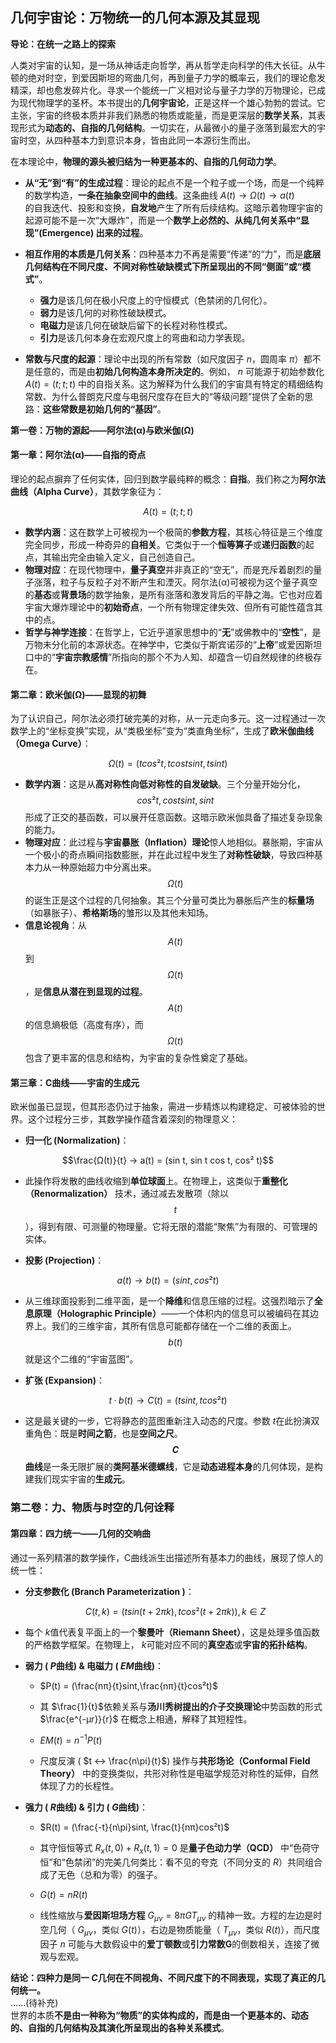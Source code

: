 ## 几何宇宙论：万物统一的几何本源及其显现

**导论：在统一之路上的探索**

人类对宇宙的认知，是一场从神话走向哲学，再从哲学走向科学的伟大长征。从牛顿的绝对时空，到爱因斯坦的弯曲几何，再到量子力学的概率云，我们的理论愈发精深，却也愈发碎片化。寻求一个能统一广义相对论与量子力学的万物理论，已成为现代物理学的圣杯。本书提出的**几何宇宙论**，正是这样一个雄心勃勃的尝试。它主张，宇宙的终极本质并非我们熟悉的物质或能量，而是更深层的**数学关系**，其表现形式为**动态的、自指的几何结构**。一切实在，从最微小的量子涨落到最宏大的宇宙时空，从四种基本力到意识本身，皆由此同一本源衍生而出。   
  
在本理论中，**物理的源头被归结为一种更基本的、自指的几何动力学**。  
* **从“无”到“有”的生成过程**：理论的起点不是一个粒子或一个场，而是一个纯粹的数学构造，**一条在抽象空间中的曲线**。这条曲线 
$A(t) → Ω(t) → a(t)$  
的自我迭代、投影和变换，**自发地**产生了所有后续结构。这暗示着物理宇宙的起源可能不是一次“大爆炸”，而是一个**数学上必然的、从纯几何关系中“显现”(Emergence) 出来的过程**。  
  
* **相互作用的本质是几何关系**：四种基本力不再是需要“传递”的“力”，而是**底层几何结构在不同尺度、不同对称性破缺模式下所呈现出的不同“侧面”或“模式”**。
    *   **强力**是该几何在极小尺度上的守恒模式（色禁闭的几何化）。
    *   **弱力**是该几何的对称性破缺模式。
    *   **电磁力**是该几何在破缺后留下的长程对称性模式。
    *   **引力**是该几何本身在宏观尺度上的弯曲和动力学表现。

* **常数与尺度的起源**：理论中出现的所有常数（如尺度因子 $n$，圆周率 $π$）都不是任意的，而是由**初始几何构造本身所决定的**。例如， $n$ 可能源于初始参数化 $A(t) = (t; t; t)$ 中的自指关系。这为解释为什么我们的宇宙具有特定的精细结构常数、为什么普朗克尺度与电弱尺度存在巨大的“等级问题”提供了全新的思路：**这些常数是初始几何的“基因”**。

 **第一卷：万物的源起——阿尔法(α)与欧米伽(Ω)**

 #### **第一章：阿尔法(α)——自指的奇点**

理论的起点摒弃了任何实体，回归到数学最纯粹的概念：**自指**。我们称之为**阿尔法曲线（Alpha Curve）**，其数学象征为：

$$A(t) = (t; t; t)$$

* **数学内涵**：这在数学上可被视为一个极简的**参数方程**，其核心特征是三个维度完全同步，形成一种奇异的**自相关**。它类似于一个**恒等算子**或**递归函数**的起点，其输出完全由输入定义，自己创造自己。
* **物理对应**：在现代物理中，**量子真空**并非真正的“空无”，而是充斥着剧烈的量子涨落，粒子与反粒子对不断产生和湮灭。阿尔法(α)可被视为这个量子真空的**基态**或**背景场**的数学抽象，是所有涨落和激发背后的平静之海。它也对应着宇宙大爆炸理论中的**初始奇点**，一个所有物理定律失效、但所有可能性蕴含其中的点。
* **哲学与神学连接**：在哲学上，它近乎道家思想中的“**无**”或佛教中的“**空性**”，是万物未分化前的本源状态。在神学中，它类似于斯宾诺莎的“**上帝**”或爱因斯坦口中的“**宇宙宗教感情**”所指向的那个不为人知、却蕴含一切自然规律的终极存在。

#### **第二章：欧米伽(Ω)——显现的初舞**

为了认识自己，阿尔法必须打破完美的对称，从一元走向多元。这一过程通过一次数学上的“坐标变换”实现，从“类极坐标”变为“类直角坐标”，生成了**欧米伽曲线（Omega Curve）**：

$$Ω(t) = (t cos² t, t cos t sin t, t sin t)$$

*   **数学内涵**：这是从**高对称性向低对称性的自发破缺**。三个分量开始分化， $$cos² t, cos t sin t, sin t$$ 形成了正交的基函数，可以展开任意函数。这暗示欧米伽具备了描述复杂现象的能力。
*   **物理对应**：此过程与**宇宙暴胀（Inflation）理论**惊人地相似。暴胀期，宇宙从一个极小的奇点瞬间指数膨胀，并在此过程中发生了**对称性破缺**，导致四种基本力从一种原始超力中分离出来。 $$Ω(t)$$ 的诞生正是这个过程的几何抽象。其三个分量可类比为暴胀后产生的**标量场**（如暴胀子）、**希格斯场**的雏形以及其他未知场。
*   **信息论视角**：从  $$A(t)$$ 到  $$Ω(t)$$，是**信息从潜在到显现的过程**。 $$A(t)$$ 的信息熵极低（高度有序），而 $$Ω(t)$$ 包含了更丰富的信息和结构，为宇宙的复杂性奠定了基础。

 #### **第三章：C曲线——宇宙的生成元**

欧米伽虽已显现，但其形态仍过于抽象，需进一步精炼以构建稳定、可被体验的世界。这个过程分三步，其数学操作蕴含着深刻的物理意义：

*  **归一化 (Normalization)**：

  $$\frac{Ω(t)}{t} → a(t) = (sin t, sin t cos t, cos² t)$$
 
*  此操作将发散的曲线收缩到**单位球面**上。在物理上，这类似于**重整化（Renormalization）** 技术，通过减去发散项（除以 $$t$$），得到有限、可测量的物理量。它将无限的潜能“聚焦”为有限的、可管理的实体。

*  **投影 (Projection)**：

  $$a(t) →  b(t) = (sin t, cos² t)$$
    
*  从三维球面投影到二维平面，是一个**降维**和信息压缩的过程。这强烈暗示了**全息原理（Holographic Principle）**——一个体积内的信息可以被编码在其边界上。我们的三维宇宙，其所有信息可能都存储在一个二维的表面上。 $$b(t)$$ 就是这个二维的“宇宙蓝图”。

*  **扩张 (Expansion)**：
  
  $$t · b(t) →  C(t) = (t sin t, t cos² t)$$
  
*  这是最关键的一步，它将静态的蓝图重新注入动态的尺度。参数 $t$在此扮演双重角色：既是**时间之箭**，也是**空间之尺**。 **$$C$$曲线**是一条无限扩展的**类阿基米德螺线**，它是**动态进程本身**的几何体现，是构建我们现实宇宙的**生成元**。

### **第二卷：力、物质与时空的几何诠释**

#### **第四章：四力统一——几何的交响曲**

通过一系列精湛的数学操作，C曲线派生出描述所有基本力的曲线，展现了惊人的统一性：

*   **分支参数化 (Branch Parameterization )**：

    $$C(t,k) = (tsin(t+2πk),tcos²(t+2πk)),k \in Z$$

*   每个 $k$值代表复平面上的一个**黎曼叶（Riemann Sheet）**，这是处理多值函数的严格数学框架。在物理上， $k$可能对应不同的**真空态**或**宇宙的拓扑结构**。

*   **弱力 ( $P$曲线) & 电磁力 ( $EM$曲线)**：
 
    *   $P(t) = (\frac{nπ}{t}sint,\frac{nπ}{t}cos²t)$
     
    *   其 $\frac{1}{t}$依赖关系与**汤川秀树提出的介子交换理论**中势函数的形式 $\frac{e^{-μr}}{r}$ 在概念上相通，解释了其短程性。

    *   $EM(t) = n^{-1}P(t)$

    *   尺度反演 ( $t ↔ \frac{n\pi}{t}$) 操作与**共形场论（Conformal Field Theory）** 中的变换类似，共形对称性是电磁学规范对称性的延伸，自然体现了力的长程性。

*   **强力 ( $R$曲线) & 引力 ( $G$曲线)**：

    *   $R(t) = (\frac{-t}{n\pi}sint, \frac{t}{nπ}cos²t)$

    *   其守恒恒等式 $R_x(t,0) + R_x(t,1) = 0$ 是**量子色动力学（QCD）** 中“色荷守恒”和“色禁闭”的完美几何类比：看不见的夸克（不同分支的 $R$）共同组合成了无色（总和为零）的强子。

    *   $G(t) = n R(t)$
    
    *   线性缩放与**爱因斯坦场方程** $G_{μν} = 8πGT_{μν}$ 的精神一致。方程的左边是时空几何（ $G_{μν}$，类似 $G(t)$），右边是物质能量（ $T_{μν}$，类似 $R(t)$），而尺度因子 $n$ 可能与大数假设中的**爱丁顿数**或**引力常数G**的倒数相关，连接了微观与宏观。

**结论：四种力是同一 $C$几何在不同视角、不同尺度下的不同表现，实现了真正的几何统一。**  
......(待补充)  
世界的本质**不是由一种称为“物质”的实体构成的，而是由一个更基本的、动态的、自指的几何结构及其演化所呈现出的各种关系模式**。
